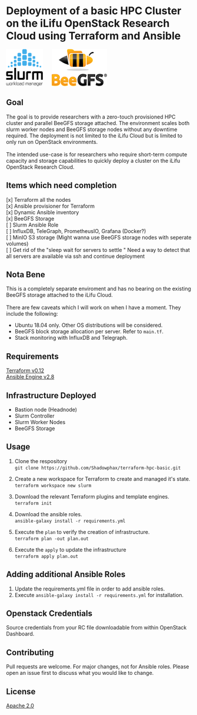 # Deployment of a basic HPC Cluster on the iLifu OpenStack Research Cloud using Terraform and Ansible
<img src="images/slurm.png" width="100" height="100">&nbsp;&nbsp;&nbsp;&nbsp;&nbsp;
<img src="images/beegfs.png" width="150" height="100">

## Goal

The goal is to provide researchers with a zero-touch provisioned HPC cluster and parallel BeeGFS storage attached. The environment scales both slurm worker nodes and BeeGFS storage nodes without any downtime required. The deployment is not limited to the iLifu Cloud but is limited to only run on OpenStack environments.</br>
</br>
The intended use-case is for researchers who require short-term compute capacity and storage capabilities to quickly deploy a cluster on the iLifu OpenStack Research Cloud. </br>

## Items which need completion

[x] Terraform all the nodes </br>
[x] Ansible provisioner for Terraform</br>
[x] Dynamic Ansible inventory</br>
[x] BeeGFS Storage</br>
[ ] Slurm Ansible Role</br>
[ ] InfluxDB, TeleGraph, PrometheusIO, Grafana (Docker?)</br>
[ ] MinIO S3 storage (Might wanna use BeeGFS storage nodes with seperate volumes)</br>
[ ] Get rid of the "sleep wait for servers to settle " Need a way to detect that all servers are available via ssh and continue deployment</br>

## Nota Bene

This is a completely separate enviroment and has no bearing on the existing BeeGFS storage attached to the iLifu Cloud. </br>
</br>
There are few caveats which I will work on when I have a moment. They include the following: </br>
* Ubuntu 18.04 only. Other OS distributions will be considered.
* BeeGFS block storage allocation per server. Refer to ```main.tf```. 
* Stack monitoring with InfluxDB and Telegraph. 

## Requirements

[Terraform v0.12](https://terraform.io)</br>
[Ansible Engine v2.8](https://ansible.com)


## Infrastructure Deployed
 - Bastion node (Headnode)
 - Slurm Controller
 - Slurm Worker Nodes
 - BeeGFS Storage


## Usage

1. Clone the respository </br>
`git clone https://github.com/Shadowphax/terraform-hpc-basic.git `

2. Create a new workspace for Terraform to create and managed it's state. </br>
`terraform workspace new slurm`</br>

3. Download the relevant Terraform plugins and  template engines. </br>
`terraform init`</br>

4. Download the ansible roles.</br>
`ansible-galaxy install -r requirements.yml`

5. Execute the `plan` to verify the creation of infrastructure. </br>
`terraform plan -out plan.out`</br>

6. Execute the `apply` to update the infrastructure </br>
`terraform apply plan.out`</br>

## Adding additional Ansible Roles

1. Update the requirements.yml file in order to add ansible roles.
2. Execute `ansible-galaxy install -r requirements.yml` for installation.</br>

## Openstack Credentials
Source credentials from your RC file downloadable from within OpenStack Dashboard.

## Contributing
Pull requests are welcome. For major changes, not for Ansible roles. Please open an issue first to discuss what you would like to change.

## License

[Apache 2.0](http://www.apache.org/licenses/)
